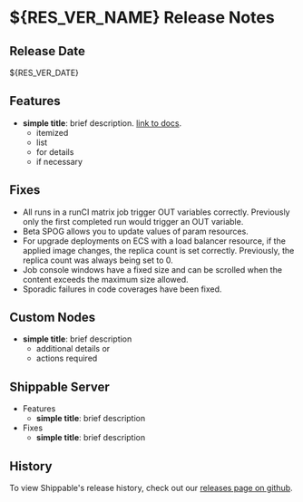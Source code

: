 # ${RES_VER_NAME} Release Notes

## Release Date
${RES_VER_DATE}

## Features
  - **simple title**: brief description. [link to docs](#).
      - itemized
      - list
      - for details
      - if necessary

## Fixes
  - All runs in a runCI matrix job trigger OUT variables correctly. Previously only the first completed run would trigger an OUT variable.
  - Beta SPOG allows you to update values of param resources.
  - For upgrade deployments on ECS with a load balancer resource, if the applied image changes, the replica count is set correctly. Previously, the replica count was always being set to 0.
  - Job console windows have a fixed size and can be scrolled when the content exceeds the maximum size allowed. 
  - Sporadic failures in code coverages have been fixed. 
 
  
## Custom Nodes
  - **simple title**: brief description
      - additional details or
      - actions required

## Shippable Server

  - Features
      - **simple title**: brief description
  - Fixes
      - **simple title**: brief description

## History

To view Shippable's release history, check out our [releases page on github](https://github.com/Shippable/admiral/releases).
